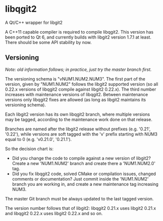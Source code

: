 # libqgit2

A Qt/C++ wrapper for libgit2

A C++11 capable compiler is required to compile libqgit2. This version has been
ported to Qt 6, and currently builds with libgit2 version 1.7.1 at least. 
There should be some API stability by now.

## Versioning

*Note: old information follows; in practice, just try the master branch first.*

The versioning schema is "vNUM1.NUM2.NUM3". The first part of the version, given by "NUM1.NUM2" follows the libgit2 supported version (so all 0.22.x versions of libqgit2 compile against libgit2 0.22.x). The third number increases with maintenance versions of libqgit2. Between maintenance versions only libqgit2 fixes are allowed (as long as libgit2 maintains its versioning schema).

Each libgit2 version has its own libqgit2 branch, where multiple versions may be tagged, according to the maintenance work done on that release.

Branches are named after the libgit2 release without prefixes (e.g. '0.21', '0.22'), while versions are soft tagged with the 'v' prefix starting with NUM3 equal to 0 (e.g. 'v0.21.0', '0.21.1').

So the decision chart is:

* Did you change the code to compile against a new version of libgit2? Create a new 'NUM1.NUM2' branch and create there a 'NUM1.NUM2.0' tag.
* Did you fix libqgit2 code, solved CMake or compilation issues, changed comments or documentation? Just commit inside the 'NUM1.NUM2' branch you are working in, and create a new maintenance tag increasing NUM3.

The master Git branch must be always updated to the last tagged version.

The version number follows that of libgit2: libqgit2 0.21.x uses libgit2
0.21.x and libqgit2 0.22.x uses libgit2 0.22.x and so on.

